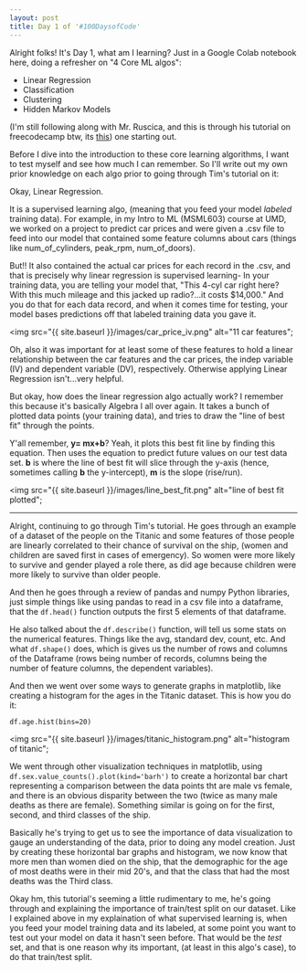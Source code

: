 ```yaml
---
layout: post
title: Day 1 of '#100DaysofCode'
---
```


Alright folks! It's Day 1, what am I learning? Just in a Google Colab notebook here, doing a refresher on "4 Core ML algos":
* Linear Regression
* Classification
* Clustering
* Hidden Markov Models

(I'm still following along with Mr. Ruscica, and this is through his tutorial on freecodecamp btw, its [this](https://www.youtube.com/watch?v=tPYj3fFJGjk&ab_channel=freeCodeCamp.org)) one starting out.

Before I dive into the introduction to these core learning algorithms, I want to test myself and see how much I can remember. So I'll write out my own prior knowledge on each algo prior to going through Tim's tutorial on it:

Okay, Linear Regression.

It is a supervised learning algo, (meaning that you feed your model *labeled* training data). For example, in my Intro to ML (MSML603) course at UMD, we worked on a project to predict car prices and were given a .csv file to feed into our model that contained some feature columns about cars (things like num_of_cylinders, peak_rpm, num_of_doors). 

But!! It also contained the actual car prices for each record in the .csv, and that is precisely why linear regression is supervised learning- In your training data, you are telling your model that, "This 4-cyl car right here? With this much mileage and this jacked up radio?...it costs $14,000." And you do that for each data record, and when it comes time for testing, your model bases predictions off that labeled training data you gave it.

<img src="{{ site.baseurl }}/images/car_price_iv.png" alt="11 car features";

Oh, also it was important for at least some of these features to hold a linear relationship between the car features and the car prices, the indep variable (IV) and dependent variable (DV), respectively. Otherwise applying Linear Regression isn't...very helpful.

But okay, how does the linear regression algo actually work? I remember this because it's basically Algebra I all over again. It takes a bunch of plotted data points (your training data), and tries to draw the "line of best fit" through the points. 

Y'all remember, **y= mx+b**? Yeah, it plots this best fit line by finding this equation. Then uses the equation to predict future values on our test data set. **b** is where the line of best fit will slice through the y-axis (hence, sometimes calling **b** the y-intercept), **m** is the slope (rise/run).

<img src="{{ site.baseurl }}/images/line_best_fit.png" alt="line of best fit plotted";

----

Alright, continuing to go through Tim's tutorial. He goes through an example of a dataset of the people on the Titanic and some features of those people are linearly correlated to their chance of survival on the ship, (women and children are saved first in cases of emergency). So women were more likely to survive and gender played a role there, as did age because children were more likely to survive than older people.

And then he goes through a review of pandas and numpy Python libraries, just simple things like using pandas to read in a csv file into a dataframe, that the  `df.head()` function outputs the first 5 elements of that dataframe.

He also talked about the `df.describe()` function, will tell us some stats on the numerical features. Things like the avg, standard dev, count, etc. And what `df.shape()` does, which is gives us the number of rows and columns of the Dataframe (rows being number of records, columns being the number of feature columns, the dependent variables).

And then we went over some ways to generate graphs in matplotlib, like creating a histogram for the ages in the Titanic dataset. This is how you do it:

`df.age.hist(bins=20)`

<img src="{{ site.baseurl }}/images/titanic_histogram.png" alt="histogram of titanic";

We went through other visualization techniques in matplotlib, using `df.sex.value_counts().plot(kind='barh')` to create a horizontal bar chart representing a comparison between the data points tht are male vs female, and there is an obvious disparity between the two (twice as many male deaths as there are female). Something similar is going on for the first, second, and third classes of the ship.

Basically he's trying to get us to see the importance of data visualization to gauge an understanding of the data, prior to doing any model creation. Just by creating these horizontal bar graphs and histogram, we now know that more men than women died on the ship, that the demographic for the age of most deaths were in their mid 20's, and that the class that had the most deaths was the Third class.

Okay hm, this tutorial's seeming a little rudimentary to me, he's going through and explaining the importance of train/test split on our dataset. Like I explained above in my explaination of what supervised learning is, when you feed your model training data and its labeled, at some point you want to test out your model on data it hasn't seen before. That would be the *test* set, and that is one reason why its important, (at least in this algo's case), to do that train/test split.






